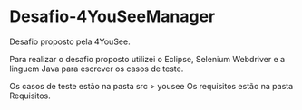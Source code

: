 # Desafio-4YouSeeManager

Desafio proposto pela 4YouSee.

Para realizar o desafio proposto utilizei o Eclipse, Selenium Webdriver e a linguem Java para escrever os casos de teste.

Os casos de teste estão na pasta src > yousee
Os requisitos estão na pasta Requisitos.